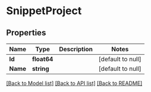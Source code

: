 # SnippetProject

## Properties
Name | Type | Description | Notes
------------ | ------------- | ------------- | -------------
**Id** | **float64** |  | [default to null]
**Name** | **string** |  | [default to null]

[[Back to Model list]](../README.md#documentation-for-models) [[Back to API list]](../README.md#documentation-for-api-endpoints) [[Back to README]](../README.md)

